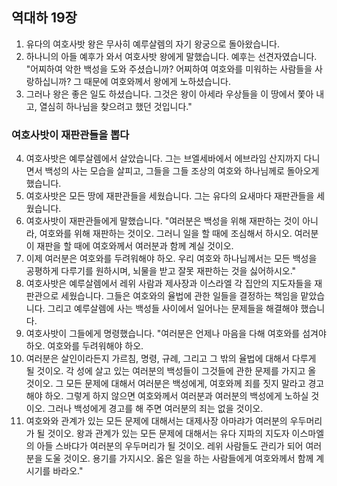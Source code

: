 ## 역대하 19장

1. 유다의 여호사밧 왕은 무사히 예루살렘의 자기 왕궁으로 돌아왔습니다.
2. 하나니의 아들 예후가 와서 여호사밧 왕에게 말했습니다. 예후는 선견자였습니다. "어찌하여 악한 백성을 도와 주셨습니까? 어찌하여 여호와를 미워하는 사람들을 사랑하십니까? 그 때문에 여호와께서 왕에게 노하셨습니다.
3. 그러나 왕은 좋은 일도 하셨습니다. 그것은 왕이 아세라 우상들을 이 땅에서 쫓아 내고, 열심히 하나님을 찾으려고 했던 것입니다."
### 여호사밧이 재판관들을 뽑다
4. 여호사밧은 예루살렘에서 살았습니다. 그는 브엘세바에서 에브라임 산지까지 다니면서 백성의 사는 모습을 살피고, 그들을 그들 조상의 여호와 하나님께로 돌아오게 했습니다.
5. 여호사밧은 모든 땅에 재판관들을 세웠습니다. 그는 유다의 요새마다 재판관들을 세웠습니다.
6. 여호사밧이 재판관들에게 말했습니다. "여러분은 백성을 위해 재판하는 것이 아니라, 여호와를 위해 재판하는 것이오. 그러니 일을 할 때에 조심해서 하시오. 여러분이 재판을 할 때에 여호와께서 여러분과 함께 계실 것이오.
7. 이제 여러분은 여호와를 두려워해야 하오. 우리 여호와 하나님께서는 모든 백성을 공평하게 다루기를 원하시며, 뇌물을 받고 잘못 재판하는 것을 싫어하시오."
8. 여호사밧은 예루살렘에서 레위 사람과 제사장과 이스라엘 각 집안의 지도자들을 재판관으로 세웠습니다. 그들은 여호와의 율법에 관한 일들을 결정하는 책임을 맡았습니다. 그리고 예루살렘에 사는 백성들 사이에서 일어나는 문제들을 해결해야 했습니다.
9. 여호사밧이 그들에게 명령했습니다. "여러분은 언제나 마음을 다해 여호와를 섬겨야 하오. 여호와를 두려워해야 하오.
10. 여러분은 살인이라든지 가르침, 명령, 규례, 그리고 그 밖의 율법에 대해서 다루게 될 것이오. 각 성에 살고 있는 여러분의 백성들이 그것들에 관한 문제를 가지고 올 것이오. 그 모든 문제에 대해서 여러분은 백성에게, 여호와께 죄를 짓지 말라고 경고해야 하오. 그렇게 하지 않으면 여호와께서 여러분과 여러분의 백성에게 노하실 것이오. 그러나 백성에게 경고를 해 주면 여러분의 죄는 없을 것이오.
11. 여호와와 관계가 있는 모든 문제에 대해서는 대제사장 아마랴가 여러분의 우두머리가 될 것이오. 왕과 관계가 있는 모든 문제에 대해서는 유다 지파의 지도자 이스마엘의 아들 스바댜가 여러분의 우두머리가 될 것이오. 레위 사람들도 관리가 되어 여러분을 도울 것이오. 용기를 가지시오. 옳은 일을 하는 사람들에게 여호와께서 함께 계시기를 바라오."